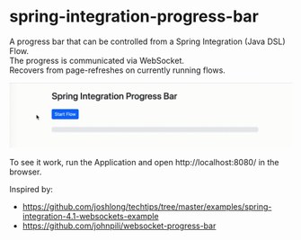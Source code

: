 # spring-integration-progress-bar
A progress bar that can be controlled from a Spring Integration (Java DSL) Flow.  
The progress is communicated via WebSocket.  
Recovers from page-refreshes on currently running flows.

![progress-bar.gif](progress-bar.gif)

To see it work, run the Application and open http://localhost:8080/ in the browser.

Inspired by:
* https://github.com/joshlong/techtips/tree/master/examples/spring-integration-4.1-websockets-example
* https://github.com/johnpili/websocket-progress-bar
